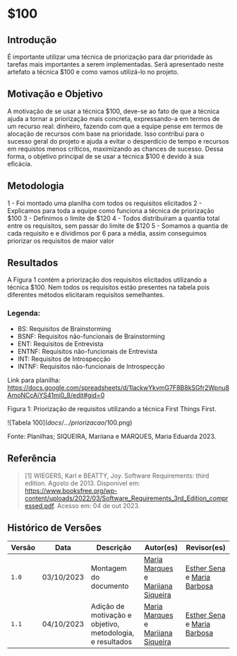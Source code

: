 # $100

## Introdução
É importante utilizar uma técnica de priorização para dar prioridade às tarefas mais importantes a serem implementadas. Será apresentado neste artefato a técnica $100 e como vamos utilizá-lo no projeto.

## Motivação e Objetivo
A motivação de se usar a técnica $100, deve-se ao fato de que a técnica ajuda a tornar a priorização mais concreta, expressando-a em termos de um recurso real: dinheiro, fazendo com que a equipe pense em termos de alocação de recursos com base na prioridade. Isso contribui para o sucesso geral do projeto e ajuda a evitar o desperdício de tempo e recursos em requistos menos críticos, maximizando as chances de sucesso. Dessa forma, o objetivo principal de se usar a técnica $100 é devido à sua eficácia.

## Metodologia
1 - Foi montado uma planilha com todos os requisitos elicitados
2 - Explicamos para toda a equipe como funciona a técnica de priorização $100
3 - Definimos o limite de $120
4 - Todos distribuíram a quantia total entre os requisitos, sem passar do limite de $120
5 - Somamos a quantia de cada requisito e e dividimos por 6 para a média, assim conseguimos priorizar os requisitos de maior valor

## Resultados
A Figura 1 contém a priorização dos requisitos elicitados utilizando a técnica $100. Nem todos os requisitos estão presentes na tabela pois diferentes métodos elicitaram requisitos semelhantes.

### Legenda:
* BS: Requisitos de Brainstorming
* BSNF: Requisitos não-funcionais de Brainstorming
* ENT: Requisitos de Entrevista
* ENTNF: Requisitos não-funcionais de Entrevista
* INT: Requisitos de Introspecção
* INTNF: Requisitos não-funcionais de Introspecção

Link para planilha: https://docs.google.com/spreadsheets/d/1lackwYkvmG7F8B8kSGfr2Wpnu8AmoNCcAiYS41mi0_8/edit#gid=0

Figura 1: Priorização de requisitos utilizando a técnica First Things First.

![Tabela $100](docs/.../priorizacao/100$.png)

Fonte: Planilhas; SIQUEIRA, Mariiana e MARQUES, Maria Eduarda 2023.

## Referência

> [1] WIEGERS, Karl e BEATTY, Joy. Software Requirements: third edition. Agosto de 2013. Disponível em: https://www.booksfree.org/wp-content/uploads/2022/03/Software_Requirements_3rd_Edition_compressed.pdf. Acesso em: 04 de out 2023.

## Histórico de Versões

| Versão |     Data    | Descrição   | Autor(es) | Revisor(es) |
| ------ | ----------- | ----------- | --------- | ----------- |
| `1.0`  | 03/10/2023  | Montagem do documento | [Maria Marques ](https://github.com/EduardaSMarques) e [Mariiana Siqueira](https://github.com/Maryyscreuza) | [Esther Sena](https://github.com/esmsena) e [Maria Barbosa](https://github.com/Madu01) |
| `1.1`  | 04/10/2023  | Adição de motivação e objetivo, metodologia, e resultados | [Maria Marques ](https://github.com/EduardaSMarques) e [Mariiana Siqueira](https://github.com/Maryyscreuza) | [Esther Sena](https://github.com/esmsena) e [Maria Barbosa](https://github.com/Madu01) |
